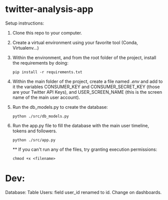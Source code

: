 # twitter-analysis-app

Setup instructions:

1. Clone this repo to your computer.
2. Create a virtual environment using your favorite tool (Conda, Virtualenv...)
3. Within the environment, and from the root folder of the project, install the requirements by doing:

   ```
   pip install -r requirements.txt
   ```

4. Within the main folder of the project, create a file named _.env_ and add to it the variables CONSUMER_KEY and CONSUMER_SECRET_KEY (those are your Twitter API Keys), and USER_SCREEN_NAME (this is the screen name of the main user account).

5. Run the db_models.py to create the database:
   ```
   python ./src/db_models.py
   ```
6. Run the app.py file to fill the database with the main user timeline, tokens and followers.

   ```
   python ./src/app.py
   ```

   \*\* If you can't run any of the files, try granting execution permissions:

   ```
   chmod +x <filename>
   ```

# Dev:

Database: Table Users: field user_id renamed to id. Change on dashboards.
